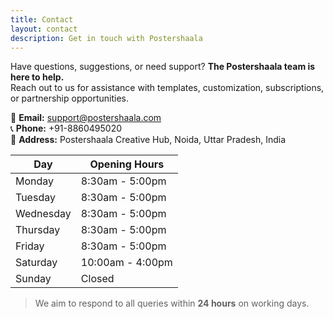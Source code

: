 ```yaml
---
title: Contact
layout: contact
description: Get in touch with Postershaala
---
```


Have questions, suggestions, or need support? **The Postershaala team is here to help.**  
Reach out to us for assistance with templates, customization, subscriptions, or partnership opportunities.  

📧 **Email:** support@postershaala.com  
📞 **Phone:** +91-8860495020  
📍 **Address:** Postershaala Creative Hub, Noida, Uttar Pradesh, India  

| Day       | Opening Hours   |
| --------- | --------------- |
| Monday    | 8:30am - 5:00pm |
| Tuesday   | 8:30am - 5:00pm |
| Wednesday | 8:30am - 5:00pm |
| Thursday  | 8:30am - 5:00pm |
| Friday    | 8:30am - 5:00pm |
| Saturday  | 10:00am - 4:00pm|
| Sunday    | Closed          |

> We aim to respond to all queries within **24 hours** on working days.  
